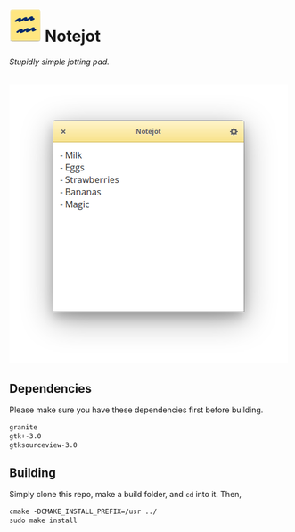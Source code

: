 # ![icon](data/icon.png) Notejot
###### Stupidly simple jotting pad.

![Screenshot](data/shot.png)

## Dependencies

Please make sure you have these dependencies first before building.

```
granite
gtk+-3.0
gtksourceview-3.0
```

## Building

Simply clone this repo, make a build folder, and `cd` into it.
Then,

```
cmake -DCMAKE_INSTALL_PREFIX=/usr ../
sudo make install
```

